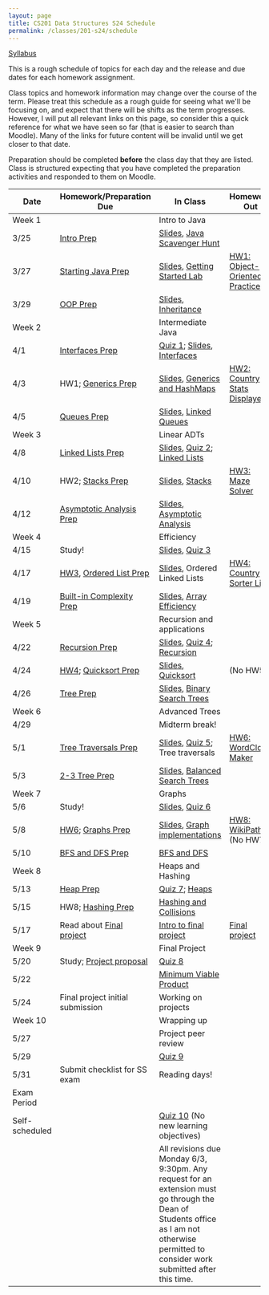 ```yaml
---
layout: page
title: CS201 Data Structures S24 Schedule
permalink: /classes/201-s24/schedule
---
```


[Syllabus](syllabus)

This is a rough schedule of topics for each day and the release and due dates for each homework assignment.

Class topics and homework information may change over the course of the term. Please treat this schedule as a rough guide for seeing what we'll be focusing on, and expect that there will be shifts as the term progresses. However, I will put all relevant links on this page, so consider this a quick reference for what we have seen so far (that is easier to search than Moodle). Many of the links for future content will be invalid until we get closer to that date.

Preparation should be completed **before** the class day that they are listed. Class is structured expecting that you have completed the preparation activities and responded to them on Moodle.

| Date	| Homework/Preparation Due	| In Class |	Homework Out |
| ------- | --------------- | ------------- | -------------- |
| Week 1 | | Intro to Java | |
| 3/25| [Intro Prep](intro-prep) | [Slides](https://docs.google.com/presentation/d/1UHLuNHEqkFgvyjIP7NlQ8gmTNcQV6MV_BW7tZKu3KSI/edit?usp=sharing), [Java Scavenger Hunt](java_scavenger)| |
| 3/27 | [Starting Java Prep](java-prep) | [Slides](https://docs.google.com/presentation/d/111e8aN22RVuWTrkehnOiu9Vakl-7yaWsE-jG0N_wAb0/edit?usp=sharing), [Getting Started Lab](getting-started) |	[HW1: Object-Oriented Practice](hw1-oop-practice) |
| 3/29 | [OOP Prep](oop-prep)	|  [Slides](https://docs.google.com/presentation/d/10Otmzbc3xmomu9reYlA7BkfQrjTV0PT8Ff0z7bXFccE/edit?usp=sharing), [Inheritance](inheritance-activity) |	 |
| Week 2 | | Intermediate Java | |
| 4/1 | [Interfaces Prep](interfaces-prep) 	|	 [Quiz 1](quiz1); [Slides](https://docs.google.com/presentation/d/1DK4AKcj88e0xmk8cSTuQ8_A9aclOzpennhihtsYQ3M8/edit?usp=sharing), [Interfaces](interface-lab)	| |
| 4/3 | HW1; [Generics Prep](generics-prep) |	[Slides](https://docs.google.com/presentation/d/1cepRCKPmYA0e6pVS9zCuVTNt05ol-6iohUyGVbYe7Yg/edit?usp=sharing),	[Generics and HashMaps](maps-lab)	| [HW2: Country Stats Displayer](hw2)|
| 4/5 |[Queues Prep](queues-prep)  | [Slides](https://docs.google.com/presentation/d/1afPoQCxaKTGpSYQhgG7YnMQI_OusOVIyhpfuhZoaYM0/edit?usp=sharing), [Linked Queues](queues-lab)	| |
| Week 3 | | Linear ADTs | |
| 4/8 | [Linked Lists Prep](linkedlist-prep)  | [Slides](https://docs.google.com/presentation/d/10hNAX9AdW95L692k9iYUtOuD7k41yKhpkOzwnejqL7Q/edit?usp=sharing),	[Quiz 2](quiz2);  [Linked Lists](linked-list-lab) |  |
| 4/10 | HW2; [Stacks Prep](stacks-prep) |		[Slides](https://docs.google.com/presentation/d/1H7QT2hsZKnSrNqYjM5RTblezNSdyccRDXZGk7Ksc35Y/edit?usp=sharing), [Stacks](stacks)	| [HW3: Maze Solver](hw3) |
| 4/12 | [Asymptotic Analysis Prep](analysis-prep)|	  [Slides](https://docs.google.com/presentation/d/1Eyix3Jq1u4XgrfTGZ6AhqX01Vk4NFflqzUfb5u-rmMs/edit?usp=sharing), [Asymptotic Analysis](analysis-activity)	| |
| Week 4 | | Efficiency | |
| 4/15 | Study! | [Slides](https://docs.google.com/presentation/d/1XXJufttGR5lfuN4X1TFGb3UxrRjT7z9iNqBob34Z8w4/edit?usp=sharing), [Quiz 3](quiz3)	|  |
| 4/17 | [HW3](hw3), [Ordered List Prep](ordered-list-prep) |	[Slides](https://docs.google.com/presentation/d/16uGYvidvPjq8MTTqrfF-yFOwc-0RJZxCb5YvjJ_hWEk/edit?usp=sharing), Ordered Linked Lists	| [HW4: Country Sorter List](hw4)|
| 4/19 |[Built-in Complexity Prep](built-in-prep) |[Slides](https://docs.google.com/presentation/d/1ixf9mfSU1yI62J6o9VgpEv827wsolrNos5t-EA9xp6g/edit?usp=sharing),	[Array Efficiency](array-efficiency)  | |
| Week 5 |  | Recursion and applications | |
| 4/22 |	[Recursion Prep](recursion-prep)	| [Slides](https://docs.google.com/presentation/d/1J5yUGCvuD5na3zzMB1Gwcfw9oquvuZjrBn6rQY_whCk/edit?usp=sharing), [Quiz 4](quiz4); [Recursion](recursion)	|  |
| 4/24 | [HW4](hw4); [Quicksort Prep](quicksort-prep)|	[Slides](https://docs.google.com/presentation/d/1nNYV5THRf3mmhkOm3ZIOxikL4s1S2gsd-ggW0HTf6JQ/edit?usp=sharing), [Quicksort](quicksort-lab)	| (No HW5)   |
| 4/26	| [Tree Prep](tree-prep) |	[Slides](https://docs.google.com/presentation/d/1zY85kdjeIpR4TfMIYpEUQY1X8X9eZc-GQ3y77tTFR-M/edit?usp=sharing), [Binary Search Trees](BST-lab)	| |
| Week 6 | | Advanced Trees | |
| 4/29 |  | Midterm break! | |
| 5/1 |  [Tree Traversals Prep](tree-traversals-prep)|[Slides](https://docs.google.com/presentation/d/12-3NDH-lGf-9iwJOBd-HDihYPmZMybZ9lRUPu6rkGAw/edit?usp=sharing), [Quiz 5](quiz5); Tree traversals	| [HW6: WordCloud Maker](hw6) |
| 5/3 | [2-3 Tree Prep](2-3-prep) |	[Slides](https://docs.google.com/presentation/d/1XyWxBzy9mau_PItICmap2KxLQF1CkqzhqaTo3kJIqvY/edit?usp=sharing),	[Balanced Search Trees](two-three-tree)	| |
| Week 7 | | Graphs | |
| 5/6 | Study! | [Slides](https://docs.google.com/presentation/d/1LiCZk0vNAt91dgrWNwdRoUh_yfAR7oEEm6VNRWdwvaU/edit?usp=sharing), [Quiz 6](quiz6)	 | |
| 5/8 |	[HW6](hw6); [Graphs Prep](graphs-prep)  | [Slides](https://docs.google.com/presentation/d/1KbL67M0tj4RsW1GJ-z1nMIGopICpXgGj8NxGONNOjlk/edit?usp=sharing),	[Graph implementations](graphs)	|  [HW8: WikiPaths](hw8) (No HW7) |
| 5/10 | [BFS and DFS Prep](bfs-dfs-prep) |	[BFS and DFS](traversal-analysis)		| |
| Week 8 | | Heaps and Hashing | |
| 5/13 | [Heap Prep](heaps-prep) | [Quiz 7](quiz7); [Heaps](heap)		 |  |	
| 5/15 | HW8; [Hashing Prep](hashing-prep)	|  [Hashing and Collisions](hashing)  |	 |
| 5/17 | Read about [Final project](final-project) | [Intro to final project](project-intro) 	| [Final project](final-project) |	
| Week 9 | | Final Project | |
| 5/20 | Study; [Project proposal](final-project#project-proposal)  |  [Quiz 8](quiz8)	| |
| 5/22 |  | [Minimum Viable Product](project-checkin)	 |	 |
| 5/24	| Final project initial submission | Working on projects  | |
| Week 10 | | Wrapping up | |
| 5/27 |  | Project peer review | |
| 5/29 |  | [Quiz 9](quiz9) | |
| 5/31 | Submit checklist for SS exam | Reading days!| |
| Exam Period | | | |
| Self-scheduled | | [Quiz 10](quiz10) (No new learning objectives) | |
| | | All revisions due Monday 6/3, 9:30pm. Any request for an extension must go through the Dean of Students office as I am not otherwise permitted to consider work submitted after this time. | |